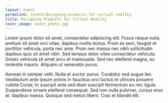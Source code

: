 ```yaml
---
layout: event
permalink: /event/designing-products-for-virtual-reality
title: Designing Products for Virtual Reality 
cover_image: event_photo.jpg
---
```


<p>Lorem ipsum dolor sit amet, consectetur adipiscing elit. Fusce neque nulla, pretium sit amet orci vitae, dapibus mollis lectus. Proin ex sem, feugiat et porttitor vehicula, porta nec ante. Proin nec massa nec nibh sollicitudin dapibus quis sit amet nibh. Sed tempus dolor vitae consectetur vehicula. Donec vehicula sit amet arcu et malesuada. Sed nec eleifend magna, eu molestie mauris. Aliquam ut venenatis purus.</p>
<p>Aenean in semper velit. Nulla et auctor purus. Curabitur sed augue leo. Vestibulum ante ipsum primis in faucibus orci luctus et ultrices posuere cubilia Curae; In suscipit ante sed diam suscipit fermentum eu nec ligula. Suspendisse ornare eleifend consequat. Sed non nulla pulvinar, cursus eros at, dapibus massa. Quisque sed metus libero. Cras et blandit elit.</p>